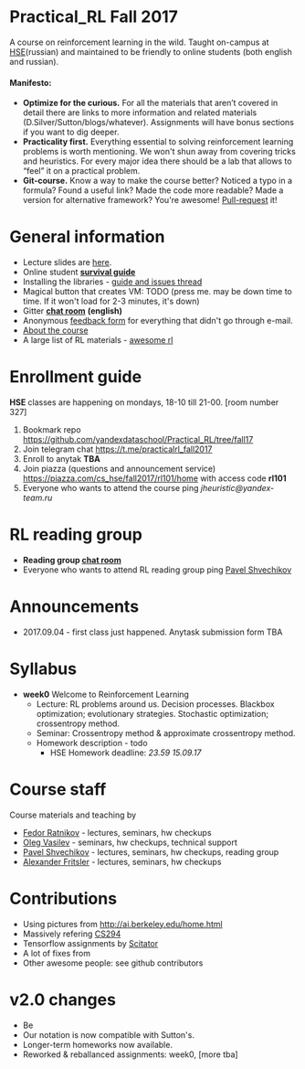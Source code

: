 # Practical_RL Fall 2017
A course on reinforcement learning in the wild.
Taught on-campus at [HSE](https://cs.hse.ru)(russian) and maintained to be friendly to online students (both english and russian).

#### Manifesto:
* __Optimize for the curious.__ For all the materials that aren’t covered in detail there are links to more information and related materials (D.Silver/Sutton/blogs/whatever). Assignments will have bonus sections if you want to dig deeper.
* __Practicality first.__ Everything essential to solving reinforcement learning problems is worth mentioning. We won't shun away from covering tricks and heuristics. For every major idea there should be a lab that allows to “feel” it on a practical problem.
* __Git-course.__ Know a way to make the course better? Noticed a typo in a formula? Found a useful link? Made the code more readable? Made a version for alternative framework? You're awesome! [Pull-request](https://help.github.com/articles/about-pull-requests/) it!

# General information

* Lecture slides are [here](https://yadi.sk/d/loPpY45J3EAYfU).
* Online student __[survival guide](https://github.com/yandexdataschool/Practical_RL/wiki/Online-student's-survival-guide)__
* Installing the libraries - [guide and issues thread](https://github.com/yandexdataschool/Practical_RL/issues/1)
* Magical button that creates VM: TODO (press me. may be down time to time. If it won't load for 2-3 minutes, it's down)
* Gitter __[chat room](https://gitter.im/yandexdataschool/Practical_RL)__ __(english)__
* Anonymous [feedback form](https://docs.google.com/forms/d/e/1FAIpQLSdurWw97Sm9xCyYwC8g3iB5EibITnoPJW2IkOVQYE_kcXPh6Q/viewform) for everything that didn't go through e-mail.
* [About the course](https://github.com/yandexdataschool/Practical_RL/wiki/Practical-RL)
* A large list of RL materials - [awesome rl](https://github.com/aikorea/awesome-rl)

# Enrollment guide
__HSE__ classes are happening on mondays, 18-10 till 21-00. [room number 327] 

1. Bookmark repo https://github.com/yandexdataschool/Practical_RL/tree/fall17
2. Join telegram chat https://t.me/practicalrl_fall2017
3. Enroll to anytak __TBA__
4. Join piazza (questions and announcement service) https://piazza.com/cs_hse/fall2017/rl101/home with access code __rl101__
5. Everyone who wants to attend the course ping _jheuristic@yandex-team.ru_

# RL reading group
* __Reading group [chat room](https://t.me/theoreticalrl)__
* Everyone who wants to attend RL reading group ping [Pavel Shvechikov](1xolodec@gmail.com)



# Announcements
* 2017.09.04 - first class just happened. Anytask submission form TBA


# Syllabus
* __week0__ Welcome to Reinforcement Learning
  * Lecture: RL problems around us. Decision processes. Blackbox optimization; evolutionary strategies. Stochastic optimization; crossentropy method.
  * Seminar: Crossentropy method & approximate crossentropy method.
  * Homework description - todo
    * HSE Homework deadline: _23.59 15.09.17_


# Course staff
Course materials and teaching by
- [Fedor Ratnikov](https://github.com/justheuristic/) - lectures, seminars, hw checkups
- [Oleg Vasilev](https://github.com/Omrigan) - seminars, hw checkups, technical support
- [Pavel Shvechikov](https://github.com/bestxolodec) - lectures, seminars, hw checkups, reading group
- [Alexander Fritsler](https://github.com/Fritz449) - lectures, seminars, hw checkups

# Contributions
* Using pictures from http://ai.berkeley.edu/home.html
* Massively refering [CS294](http://rll.berkeley.edu/deeprlcourse/)
* Tensorflow assignments by [Scitator](https://github.com/Scitator)
* A lot of fixes from 
* Other awesome people: see github contributors


# v2.0 changes
* Be 
* Our notation is now compatible with Sutton's.
* Longer-term homeworks now available.
* Reworked & reballanced assignments: week0, [more tba]
